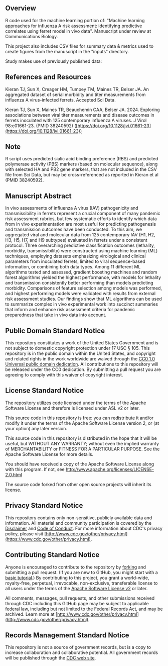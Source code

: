 ## Overview

R code used for the machine learning portion of: "Machine learning approaches for influenza A risk assessment: identifying predictive correlates using ferret model in vivo data". Manuscript under review at Communications Biology.

This project also includes CSV files for summary data & metrics used to create figures from the manuscript in the "inputs" directory. 

Study makes use of previously published data:
## References and Resources
Kieran TJ, Sun X, Creager HM, Tumpey TM, Maines TR, Belser JA. An aggregated dataset of serial morbidity and titer measurements from influenza A virus-infected ferrets. Accepted Sci Data.

Kieran TJ, Sun X, Maines TR, Beauchemin CAA, Belser JA. 2024. Exploring associations between viral titer measurements and disease outcomes in ferrets inoculated with 125 contemporary influenza A viruses. J Virol 98:e01661-23. (PMID 38240592)
([https://doi.org/10.1128/jvi.01661-23](https://doi.org/10.1128/jvi.01661-23))

## Note
R script uses predicted sialic acid binding preference (RBS) and predicted polymerase activity (PBS) markers (based on molecular sequence), along with selected HA and PB2 gene markers, that are not included in the CSV file from Sci Data, but may be cross-referenced as reported in Kieran et al (PMID 38240592). 

## Manuscript Abstract
In vivo assessments of influenza A virus (IAV) pathogenicity and transmissibility in ferrets represent a crucial component of many pandemic risk assessment rubrics, but few systematic efforts to identify which data from in vivo experimentation are most useful for predicting pathogenesis and transmission outcomes have been conducted. To this aim, we aggregated viral and molecular data from 125 contemporary IAV (H1, H2, H3, H5, H7, and H9 subtypes) evaluated in ferrets under a consistent protocol. Three overarching predictive classification outcomes (lethality, morbidity, transmissibility) were constructed using machine learning (ML) techniques, employing datasets emphasizing virological and clinical parameters from inoculated ferrets, limited to viral sequence-based information, or combining both data types. Among 11 different ML algorithms tested and assessed, gradient boosting machines and random forest algorithms yielded the highest performance, with models for lethality and transmission consistently better performing than models predicting morbidity. Comparisons of feature selection among models was performed, and highest performing models were validated with results from external risk assessment studies. Our findings show that ML algorithms can be used to summarize complex in vivo experimental work into succinct summaries that inform and enhance risk assessment criteria for pandemic preparedness that take in vivo data into account. 

##
##
##
  
## Public Domain Standard Notice
This repository constitutes a work of the United States Government and is not
subject to domestic copyright protection under 17 USC § 105. This repository is in
the public domain within the United States, and copyright and related rights in
the work worldwide are waived through the [CC0 1.0 Universal public domain dedication](https://creativecommons.org/publicdomain/zero/1.0/).
All contributions to this repository will be released under the CC0 dedication. By
submitting a pull request you are agreeing to comply with this waiver of
copyright interest.

## License Standard Notice
The repository utilizes code licensed under the terms of the Apache Software
License and therefore is licensed under ASL v2 or later.

This source code in this repository is free: you can redistribute it and/or modify it under
the terms of the Apache Software License version 2, or (at your option) any
later version.

This source code in this repository is distributed in the hope that it will be useful, but WITHOUT ANY
WARRANTY; without even the implied warranty of MERCHANTABILITY or FITNESS FOR A
PARTICULAR PURPOSE. See the Apache Software License for more details.

You should have received a copy of the Apache Software License along with this
program. If not, see http://www.apache.org/licenses/LICENSE-2.0.html

The source code forked from other open source projects will inherit its license.

## Privacy Standard Notice
This repository contains only non-sensitive, publicly available data and
information. All material and community participation is covered by the
[Disclaimer](DISCLAIMER.md)
and [Code of Conduct](code-of-conduct.md).
For more information about CDC's privacy policy, please visit [http://www.cdc.gov/other/privacy.html](https://www.cdc.gov/other/privacy.html).

## Contributing Standard Notice
Anyone is encouraged to contribute to the repository by [forking](https://help.github.com/articles/fork-a-repo)
and submitting a pull request. (If you are new to GitHub, you might start with a
[basic tutorial](https://help.github.com/articles/set-up-git).) By contributing
to this project, you grant a world-wide, royalty-free, perpetual, irrevocable,
non-exclusive, transferable license to all users under the terms of the
[Apache Software License v2](http://www.apache.org/licenses/LICENSE-2.0.html) or
later.

All comments, messages, pull requests, and other submissions received through
CDC including this GitHub page may be subject to applicable federal law, including but not limited to the Federal Records Act, and may be archived. Learn more at [http://www.cdc.gov/other/privacy.html](http://www.cdc.gov/other/privacy.html).

## Records Management Standard Notice
This repository is not a source of government records, but is a copy to increase
collaboration and collaborative potential. All government records will be
published through the [CDC web site](http://www.cdc.gov).

